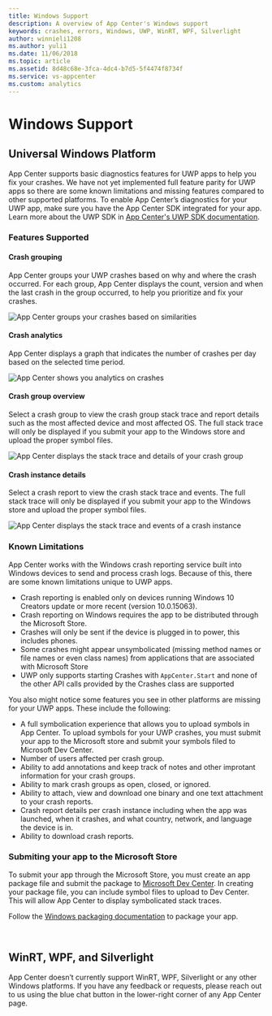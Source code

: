 ```yaml
---
title: Windows Support
description: A overview of App Center's Windows support
keywords: crashes, errors, Windows, UWP, WinRT, WPF, Silverlight
author: winnieli1208
ms.author: yuli1
ms.date: 11/06/2018
ms.topic: article
ms.assetid: 8d48c68e-3fca-4dc4-b7d5-5f4474f8734f
ms.service: vs-appcenter
ms.custom: analytics 
---
```


# Windows Support

## Universal Windows Platform

App Center supports basic diagnostics features for UWP apps to help you fix your crashes. We have not yet implemented full feature parity for UWP apps so there are some known limitations and missing features compared to other supported platforms. To enable App Center’s diagnostics for your UWP app, make sure you have the App Center SDK integrated for your app. Learn more about the UWP SDK in [App Center's UWP SDK documentation](~/sdk/crashes/uwp.md).

### Features Supported
#### Crash grouping
App Center groups your UWP crashes based on why and where the crash occurred. For each group, App Center displays the count, version and when the last crash in the group occurred, to help you prioritize and fix your crashes.

![App Center groups your crashes based on similarities](~/diagnostics/images/UWP-Crash-Groups.png)

#### Crash analytics
App Center displays a graph that indicates the number of crashes per day based on the selected time period.

![App Center shows you analytics on crashes](~/diagnostics/images/UWP-Analytics.png)


#### Crash group overview
Select a crash group to view the crash group stack trace and report details such as the most affected device and most affected OS. The full stack trace will only be displayed if you submit your app to the Windows store and upload the proper symbol files. 

![App Center displays the stack trace and details of your crash group](~/diagnostics/images/UWP-Crash-Group-Overview.png)


#### Crash instance details
Select a crash report to view the crash stack trace and events. The full stack trace will only be displayed if you submit your app to the Windows store and upload the proper symbol files. 

![App Center displays the stack trace and events of a crash instance](~/diagnostics/images/UWP-Crash-Instance.png)


### Known Limitations 
App Center works with the Windows crash reporting service built into Windows devices to send and process crash logs. Because of this, there are some known limitations unique to UWP apps. 

- Crash reporting is enabled only on devices running Windows 10 Creators update or more recent (version 10.0.15063).
- Crash reporting on Windows requires the app to be distributed through the Microsoft Store.
- Crashes will only be sent if the device is plugged in to power, this includes phones.
- Some crashes might appear unsymbolicated (missing method names or file names or even class names) from applications that are associated with Microsoft Store
- UWP only supports starting Crashes with `AppCenter.Start` and none of the other API calls provided by the Crashes class are supported


You also might notice some features you see in other platforms are missing for your UWP apps. These include the following:

- A full symbolication experience that allows you to upload symbols in App Center. To upload symbols for your UWP crashes, you must submit your app to the Microsoft store and submit your symbols filed to Microsoft Dev Center.
- Number of users affected per crash group.
- Ability to add annotations and keep track of notes and other improtant information for your crash groups.
- Ability to mark crash groups as open, closed, or ignored.
- Ability to attach, view and download one binary and one text attachment to your crash reports.
- Crash report details per crash instance including when the app was launched, when it crashes, and what country, network, and language the device is in.
- Ability to download crash reports.


### Submiting your app to the Microsoft Store

To submit your app through the Microsoft Store, you must create an app package file and submit the package to [Microsoft Dev Center](https://developer.microsoft.com/en-us/windows). In creating your package file, you can include symbol files to upload to Dev Center. This will allow App Center to display symbolicated stack traces. 

Follow the [Windows packaging documentation](https://docs.microsoft.com/en-us/windows/uwp/packaging/packaging-uwp-apps#create-an-app-package-upload-file) to package your app. 

 
## WinRT, WPF, and Silverlight 

App Center doesn’t currently support WinRT, WPF, Silverlight or any other Windows platforms. If you have any feedback or requests, please reach out to us using the blue chat button in the lower-right corner of any App Center page.
